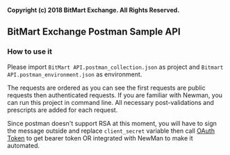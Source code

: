 **Copyright (c) 2018 BitMart Exchange. All Rights Reserved.**

## BitMart Exchange Postman Sample API

### How to use it

Please import ```BitMart API.postman_collection.json``` as project and ```Bitmart API.postman_environment.json``` as environment.

The requests are ordered as you can see the first requests are public requests then authenticated requests. If you are familiar with Newman, you can run this project in command line. All necessary post-validations and prescripts are added for each request.

Since postman doesn't support RSA at this moment, you will have to sign the message outside and replace ```client_secret``` variable then call [OAuth Token](rest/authenticated/oauth.md) to get bearer token OR integrated with NewMan to make it automated.


